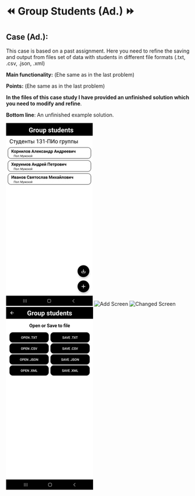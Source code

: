 # ⏪ **Group Students (Ad.)** ⏩
## **Case (Ad.)**: 
This case is based on a past assignment. 
Here you need to refine the saving and output from files set of data 
with students in different file formats (.txt, .csv, .json, .xml)

**Main functionality:** 
(Еhe same as in the last problem)

**Points:**
(Еhe same as in the last problem)

**In the files of this case study I have provided an unfinished solution which you need to modify and refine**.

**Bottom line**: An unfinished example solution.

![Main Screen](https://github.com/Alex-tech-it/Android-EducationProjects/blob/main/Img/AES%20Files_2.jpg)
![Add Screen](https://github.com/Alex-tech-it/Android-PetProjects/blob/main/Img/AndroidEducationDataState%20Add%20Screen.jpg)
![Changed Screen](https://github.com/Alex-tech-it/Android-PetProjects/blob/main/Img/AndroidEducationDataState%20Changed%20Screen.jpg)
![Save - Open](https://github.com/Alex-tech-it/Android-EducationProjects/blob/main/Img/AES%20Files_1.jpg)


